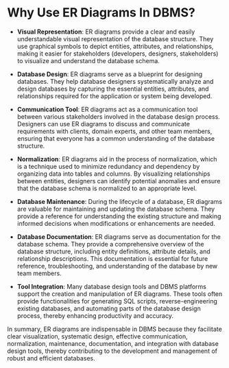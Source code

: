 # Why Use ER Diagrams In DBMS?

- **Visual Representation**: ER diagrams provide a clear and easily understandable visual representation of the database structure. They use graphical symbols to depict entities, attributes, and relationships, making it easier for stakeholders (developers, designers, stakeholders) to visualize and understand the database schema.

- **Database Design**: ER diagrams serve as a blueprint for designing databases. They help database designers systematically analyze and design databases by capturing the essential entities, attributes, and relationships required for the application or system being developed.

- **Communication Tool**: ER diagrams act as a communication tool between various stakeholders involved in the database design process. Designers can use ER diagrams to discuss and communicate requirements with clients, domain experts, and other team members, ensuring that everyone has a common understanding of the database structure.

- **Normalization**: ER diagrams aid in the process of normalization, which is a technique used to minimize redundancy and dependency by organizing data into tables and columns. By visualizing relationships between entities, designers can identify potential anomalies and ensure that the database schema is normalized to an appropriate level.

- **Database Maintenance**: During the lifecycle of a database, ER diagrams are valuable for maintaining and updating the database schema. They provide a reference for understanding the existing structure and making informed decisions when modifications or enhancements are needed.

- **Database Documentation**: ER diagrams serve as documentation for the database schema. They provide a comprehensive overview of the database structure, including entity definitions, attribute details, and relationship descriptions. This documentation is essential for future reference, troubleshooting, and understanding of the database by new team members.

- **Tool Integration**: Many database design tools and DBMS platforms support the creation and manipulation of ER diagrams. These tools often provide functionalities for generating SQL scripts, reverse-engineering existing databases, and automating parts of the database design process, thereby enhancing productivity and accuracy.

In summary, ER diagrams are indispensable in DBMS because they facilitate clear visualization, systematic design, effective communication, normalization, maintenance, documentation, and integration with database design tools, thereby contributing to the development and management of robust and efficient databases.
